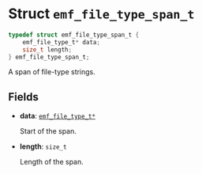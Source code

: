 # Struct `emf_file_type_span_t`

```c
typedef struct emf_file_type_span_t {
    emf_file_type_t* data;
    size_t length;
} emf_file_type_span_t;
```

A span of file-type strings.

## Fields

- **data**: [`emf_file_type_t*`](./struct.emf_file_type_t.md)

    Start of the span.

- **length**: `size_t`

    Length of the span.
